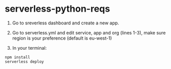 # serverless-python-reqs

1. Go to sreverless dashboard and create a new app.

1. Go to serverless.yml and edit service, app and org (lines 1-3), make sure region is your preference (default is eu-west-1)

2. In your terminal:
```
npm install
serverless deploy
```
